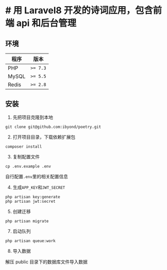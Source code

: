 # # 用 Laravel8 开发的诗词应用，包含前端 api 和后台管理

## 环境

| 程序 | 版本 |
| -------- | -------- |
| PHP| `>= 7.3` |
| MySQL| `>= 5.5` |
| Redis| `>= 2.8` |

## 安装

1. 先把项目克隆到本地

```
git clone git@github.com:ibyond/poetry.git
```

2. 打开项目目录，下载依赖扩展包

```
composer install
```

3. 复制配置文件

```
cp .env.example .env
```

自行配置`.env`里的相关配置信息

4. 生成`APP_KEY`和`JWT_SECRET`
```
php artisan key:generate
php artisan jwt:secret
```

5. 创建迁移
```
php artisan migrate
```

7. 启动队列
```
php artisan queue:work
```

8. 导入数据

解压 public 目录下的数据库文件导入数据
